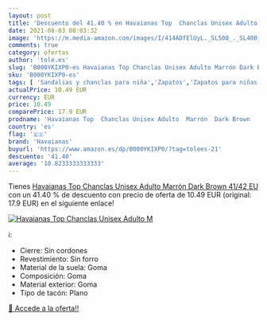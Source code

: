 ```yaml
---
layout: post
title: 'Descuento del 41.40 % en Havaianas Top  Chanclas Unisex Adulto  M'
date: 2021-08-03 08:03:32
image: 'https://m.media-amazon.com/images/I/414ADfElUyL._SL500_._SL400_.jpg'
comments: true
category: ofertas
author: 'tole.es'
slug: 'B000YKIXP0-es Havaianas Top Chanclas Unisex Adulto Marrón Dark Brown...'
sku: 'B000YKIXP0-es'
tags: [ 'Sandalias y chanclas para niña','Zapatos','Zapatos para niñas','Zapatos y complementos','chanclas','havaianas', ]
actualPrice: 10.49 EUR
currency: EUR
price: 10.49
comparePrice: 17.9 EUR
prodname: 'Havaianas Top  Chanclas Unisex Adulto  Marrón  Dark Brown   41/42 EU'
country: 'es'
flag: '🇪🇸'
brand: 'Havaianas'
buyurl: 'https://www.amazon.es/dp/B000YKIXP0/?tag=tolees-21'
descuento: '41.40'
average: '10.8233333333333'
---
```


Tienes [Havaianas Top  Chanclas Unisex Adulto  Marrón  Dark Brown   41/42 EU](https://www.amazon.es/dp/B000YKIXP0/?tag=tolees-21) con un 41.40 % de descuento con precio de oferta de 10.49 EUR (original: 17.9 EUR) en el siguiente enlace!

[![Havaianas Top  Chanclas Unisex Adulto  M](https://m.media-amazon.com/images/I/414ADfElUyL._SL500_._SL400_.jpg)](https://www.amazon.es/dp/B000YKIXP0/?tag=tolees-21)

ℹ️:

- Cierre: Sin cordones
- Revestimiento: Sin forro
- Material de la suela: Goma
- Composición: Goma
- Material exterior: Goma
- Tipo de tacón: Plano

[🛒 Accede a la oferta!!](https://www.amazon.es/dp/B000YKIXP0/?tag=tolees-21)
